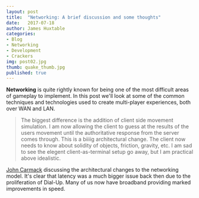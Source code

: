```yaml
---
layout: post
title:  "Networking: A brief discussion and some thoughts"
date:   2017-07-18
author: James Huxtable
categories:
- Blog
- Networking
- Development
- Crackers
img: post02.jpg
thumb: quake_thumb.jpg
published: true
---
```


<b>Networking</b> is quite rightly known for being one of the most difficult areas of gameplay to implement. In this post we'll look at some of the common techniques and technologies used to create multi-player experiences, both over WAN and LAN. <!--more-->

>The biggest difference is the addition of client side movement simulation.
>I am now allowing the client to guess at the results of the users movement
until the authoritative response from the server comes through.  This is a
biiiig architectural change.  The client now needs to know about solidity
of objects, friction, gravity, etc.  I am sad to see the elegent
client-as-terminal setup go away, but I am practical above idealistic.

[John Carmack][carmack] discussing the architectural changes to the networking model. It's clear that latency was a much bigger issue back then due to the proliferation of Dial-Up. Many of us now have broadband providing marked improvements in speed.

[carmack]: http://fabiensanglard.net/quakeSource/johnc-log.aug.htm
